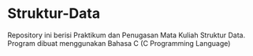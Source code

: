# Struktur-Data
Repository ini berisi Praktikum dan Penugasan Mata Kuliah Struktur Data. 
Program dibuat menggunakan Bahasa C (C Programming Language)
